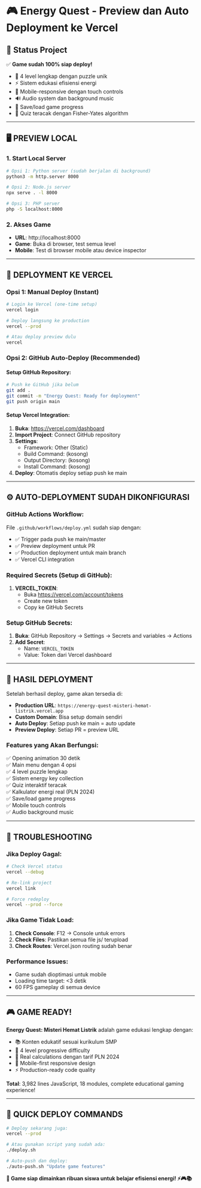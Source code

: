 # 🎮 Energy Quest - Preview dan Auto Deployment ke Vercel

## 🌟 Status Project
✅ **Game sudah 100% siap deploy!**
- 🎯 4 level lengkap dengan puzzle unik
- ⚡ Sistem edukasi efisiensi energi  
- 📱 Mobile-responsive dengan touch controls
- 🔊 Audio system dan background music
- 💾 Save/load game progress
- 🎲 Quiz teracak dengan Fisher-Yates algorithm

---

## 🖥️ **PREVIEW LOCAL** 

### 1. Start Local Server
```bash
# Opsi 1: Python server (sudah berjalan di background)
python3 -m http.server 8000

# Opsi 2: Node.js server
npx serve . -l 8000

# Opsi 3: PHP server  
php -S localhost:8000
```

### 2. Akses Game
- **URL**: http://localhost:8000
- **Game**: Buka di browser, test semua level
- **Mobile**: Test di browser mobile atau device inspector

---

## 🚀 **DEPLOYMENT KE VERCEL**

### Opsi 1: Manual Deploy (Instant)
```bash
# Login ke Vercel (one-time setup)
vercel login

# Deploy langsung ke production
vercel --prod

# Atau deploy preview dulu
vercel
```

### Opsi 2: GitHub Auto-Deploy (Recommended)

#### Setup GitHub Repository:
```bash
# Push ke GitHub jika belum
git add .
git commit -m "Energy Quest: Ready for deployment"
git push origin main
```

#### Setup Vercel Integration:
1. **Buka**: https://vercel.com/dashboard
2. **Import Project**: Connect GitHub repository
3. **Settings**:
   - Framework: Other (Static)
   - Build Command: (kosong)
   - Output Directory: (kosong)
   - Install Command: (kosong)
4. **Deploy**: Otomatis deploy setiap push ke main

---

## ⚙️ **AUTO-DEPLOYMENT SUDAH DIKONFIGURASI**

### GitHub Actions Workflow:
File `.github/workflows/deploy.yml` sudah siap dengan:
- ✅ Trigger pada push ke main/master
- ✅ Preview deployment untuk PR
- ✅ Production deployment untuk main branch
- ✅ Vercel CLI integration

### Required Secrets (Setup di GitHub):
1. **VERCEL_TOKEN**: 
   - Buka https://vercel.com/account/tokens
   - Create new token
   - Copy ke GitHub Secrets

### Setup GitHub Secrets:
1. **Buka**: GitHub Repository → Settings → Secrets and variables → Actions
2. **Add Secret**: 
   - Name: `VERCEL_TOKEN`
   - Value: Token dari Vercel dashboard

---

## 🎯 **HASIL DEPLOYMENT**

Setelah berhasil deploy, game akan tersedia di:
- **Production URL**: `https://energy-quest-misteri-hemat-listrik.vercel.app`
- **Custom Domain**: Bisa setup domain sendiri
- **Auto Deploy**: Setiap push ke main = auto update
- **Preview Deploy**: Setiap PR = preview URL

### Features yang Akan Berfungsi:
✅ Opening animation 30 detik  
✅ Main menu dengan 4 opsi  
✅ 4 level puzzle lengkap  
✅ Sistem energy key collection  
✅ Quiz interaktif teracak  
✅ Kalkulator energi real (PLN 2024)  
✅ Save/load game progress  
✅ Mobile touch controls  
✅ Audio background music  

---

## 🔧 **TROUBLESHOOTING**

### Jika Deploy Gagal:
```bash
# Check Vercel status
vercel --debug

# Re-link project
vercel link

# Force redeploy
vercel --prod --force
```

### Jika Game Tidak Load:
1. **Check Console**: F12 → Console untuk errors
2. **Check Files**: Pastikan semua file js/ terupload
3. **Check Routes**: Vercel.json routing sudah benar

### Performance Issues:
- Game sudah dioptimasi untuk mobile
- Loading time target: <3 detik
- 60 FPS gameplay di semua device

---

## 🎮 **GAME READY!**

**Energy Quest: Misteri Hemat Listrik** adalah game edukasi lengkap dengan:
- 📚 Konten edukatif sesuai kurikulum SMP
- 🎯 4 level progressive difficulty  
- 🧮 Real calculations dengan tarif PLN 2024
- 📱 Mobile-first responsive design
- ⚡ Production-ready code quality

**Total**: 3,982 lines JavaScript, 18 modules, complete educational gaming experience!

---

## 🚀 **QUICK DEPLOY COMMANDS**

```bash
# Deploy sekarang juga:
vercel --prod

# Atau gunakan script yang sudah ada:
./deploy.sh

# Auto-push dan deploy:
./auto-push.sh "Update game features"
```

**🎯 Game siap dimainkan ribuan siswa untuk belajar efisiensi energi! ⚡🎮📚**